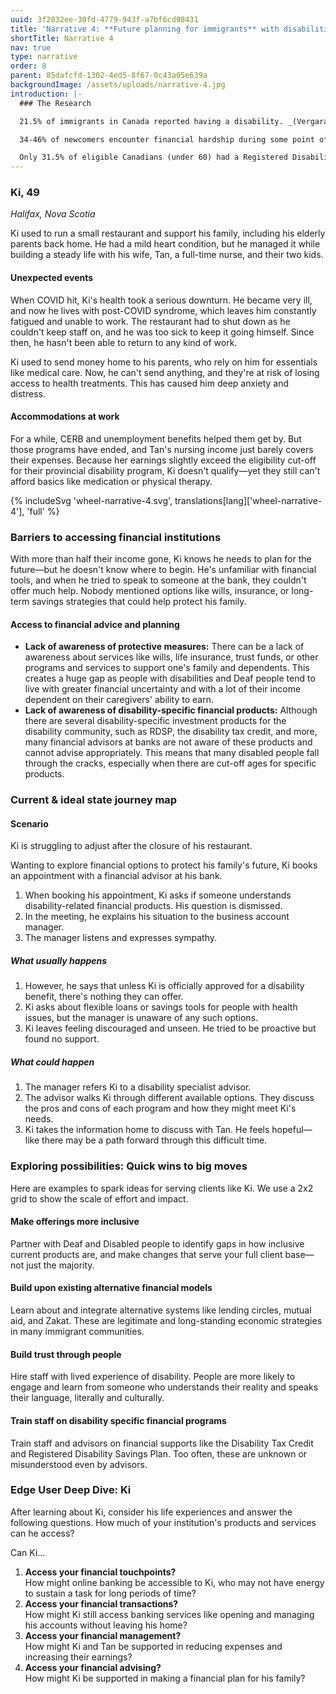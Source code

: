 ```yaml
---
uuid: 3f2832ee-30fd-4779-943f-a7bf6cd98431
title: 'Narrative 4: **Future planning for immigrants** with disabilities'
shortTitle: Narrative 4
nav: true
type: narrative
order: 8
parent: 85dafcfd-1302-4ed5-8f67-0c43a05e639a
backgroundImage: /assets/uploads/narrative-4.jpg
introduction: |-
  ### The Research

  21.5% of immigrants in Canada reported having a disability. _(Vergara & Hardy, 2024)_

  34-46% of newcomers encounter financial hardship during some point of settlement, despite newcomers who are more highly educated and skilled than ever before. _(Prosper Canada Centre for Financial Literacy, 2015)_

  Only 31.5% of eligible Canadians (under 60) had a Registered Disability Savings Plan (RDSP) in 2020. Among those eligible but not enrolled in an RDSP, nearly 50% had never heard of it, 46% said they lacked the money to contribute, and 29% reported not having enough information. _(Statistics Canada, 2022)_
---
```

### Ki, 49

_Halifax, Nova Scotia_

Ki used to run a small restaurant and support his family, including his elderly parents back home. He had a mild heart condition, but he managed it while building a steady life with his wife, Tan, a full-time nurse, and their two kids.

#### Unexpected events

When COVID hit, Ki's health took a serious downturn. He became very ill, and now he lives with post-COVID syndrome, which leaves him constantly fatigued and unable to work. The restaurant had to shut down as he couldn't keep staff on, and he was too sick to keep it going himself. Since then, he hasn't been able to return to any kind of work.

Ki used to send money home to his parents, who rely on him for essentials like medical care. Now, he can't send anything, and they're at risk of losing access to health treatments. This has caused him deep anxiety and distress.

#### Accommodations at work

For a while, CERB and unemployment benefits helped them get by. But those programs have ended, and Tan's nursing income just barely covers their expenses. Because her earnings slightly exceed the eligibility cut-off for their provincial disability program, Ki doesn't qualify—yet they still can't afford basics like medication or physical therapy.

{% includeSvg 'wheel-narrative-4.svg', translations[lang]['wheel-narrative-4'], 'full' %}
<!-- alt: A circle with three layers radiating out from the centre. A bidirectional arrow stretches from the centre to the edge of the circle. The inner layer is labelled least impacted. The outer layer is labelled most impacted. The circle is divided into eight slices, each representing one of the factors impacting financial stability. The level of impact for Ki's narrative is marked on each slice. Ki is highly impacted by social aid policies, cost of living, accommodations at work, and unexpected events. -->

### Barriers to accessing financial institutions

With more than half their income gone, Ki knows he needs to plan for the future—but he doesn't know where to begin. He's unfamiliar with financial tools, and when he tried to speak to someone at the bank, they couldn't offer much help. Nobody mentioned options like wills, insurance, or long-term savings strategies that could help protect his family.

#### Access to financial advice and planning

- **Lack of awareness of protective measures:** There can be a lack of awareness about services like wills, life insurance, trust funds, or other programs and services to support one's family and dependents.
This creates a huge gap as people with disabilities and Deaf people tend to live with greater financial uncertainty and with a lot of their income dependent on their caregivers' ability to earn.
- **Lack of awareness of disability-specific financial products:** Although there are several disability-specific investment products for the disability community, such as RDSP, the disability tax credit, and more, many financial advisors at banks are not aware of these products and cannot advise appropriately. This means that many disabled people fall through the cracks, especially when there are cut-off ages for specific products.

<!-- Pyramid diagram goes here. alt: Four pyramid tiers. The top tier is identified as relevant to Ki’s story. -->

### Current & ideal state journey map

#### Scenario

Ki is struggling to adjust after the closure of his restaurant.

Wanting to explore financial options to protect his family's future, Ki books an appointment with a financial advisor at his bank.

<!-- Flow chart goes here. alt: a journey map timeline. The timeline begins with the current scenario and splits into what usually happens and what could happen. -->

1. When booking his appointment, Ki asks if someone understands disability-related financial products. His question is dismissed.
2. In the meeting, he explains his situation to the business account manager.
3. The manager listens and expresses sympathy.

##### What usually happens

1. However, he says that unless Ki is officially approved for a disability benefit, there's nothing they can offer.
2. Ki asks about flexible loans or savings tools for people with health issues, but the manager is unaware of any such options.
3. Ki leaves feeling discouraged and unseen. He tried to be proactive but found no support.

##### What could happen

1. The manager refers Ki to a disability specialist advisor.
2. The advisor walks Ki through different available options.
   They discuss the pros and cons of each program and how they might meet Ki's needs.
3. Ki takes the information home to discuss with Tan.
   He feels hopeful—like there may be a path forward through this difficult time.

### Exploring possibilities: Quick wins to big moves

Here are examples to spark ideas for serving clients like Ki. We use a 2x2 grid to show the scale of effort and impact.

<!-- Grid diagram goes here. alt empty-->

#### Make offerings more inclusive

Partner with Deaf and Disabled people to identify gaps in how inclusive current products are, and make changes that serve your full client base—not just the majority.

#### Build upon existing alternative financial models

Learn about and integrate alternative systems like lending circles, mutual aid, and Zakat. These are legitimate and long-standing economic strategies in many immigrant communities.

#### Build trust through people

Hire staff with lived experience of disability. People are more likely to engage and learn from someone who understands their reality and speaks their language, literally and culturally.

#### Train staff on disability specific financial programs

Train staff and advisors on financial supports like the Disability Tax Credit and Registered Disability Savings Plan. Too often, these are unknown or misunderstood even by advisors.

### Edge User Deep Dive: Ki

After learning about Ki, consider his life experiences and answer the following questions. How much of your institution's products and services can he access?

Can Ki…

<!-- Inverted pyramid diagram goes here. alt empty-->

1. **Access your financial touchpoints?**<br />
   How might online banking be accessible to Ki, who may not have energy to sustain a task for long periods of time?
2. **Access your financial transactions?**<br />
   How might Ki still access banking services like opening and managing his accounts without leaving his home?
3. **Access your financial management?**<br />
   How might Ki and Tan be supported in reducing expenses and increasing their earnings?
4. **Access your financial advising?**<br />
   How might Ki be supported in making a financial plan for his family?
